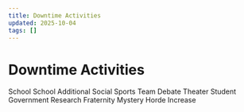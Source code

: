 ```yaml
---
title: Downtime Activities
updated: 2025-10-04
tags: []
---
```


# Downtime Activities

School
School Additional
Social
Sports Team
Debate
Theater
Student Government
Research
Fraternity
Mystery
Horde Increase
